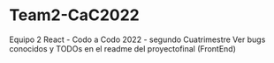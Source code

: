 # Team2-CaC2022
Equipo 2 React - Codo a Codo 2022 - segundo Cuatrimestre
Ver bugs conocidos y TODOs en el readme del proyectofinal (FrontEnd)
